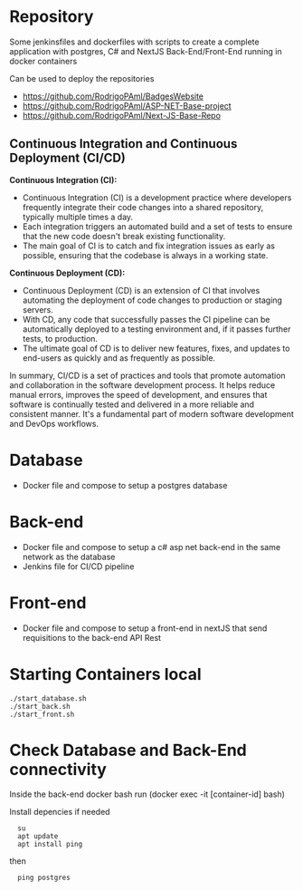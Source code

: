 # Repository

Some jenkinsfiles and dockerfiles with scripts to create a complete application with postgres, C# and NextJS Back-End/Front-End running in docker containers

Can be used to deploy the repositories 
  - https://github.com/RodrigoPAml/BadgesWebsite
  - https://github.com/RodrigoPAml/ASP-NET-Base-project
  - https://github.com/RodrigoPAml/Next-JS-Base-Repo

## Continuous Integration and Continuous Deployment (CI/CD)

**Continuous Integration (CI):**
- Continuous Integration (CI) is a development practice where developers frequently integrate their code changes into a shared repository, typically multiple times a day.
- Each integration triggers an automated build and a set of tests to ensure that the new code doesn't break existing functionality.
- The main goal of CI is to catch and fix integration issues as early as possible, ensuring that the codebase is always in a working state.

**Continuous Deployment (CD):**
- Continuous Deployment (CD) is an extension of CI that involves automating the deployment of code changes to production or staging servers.
- With CD, any code that successfully passes the CI pipeline can be automatically deployed to a testing environment and, if it passes further tests, to production.
- The ultimate goal of CD is to deliver new features, fixes, and updates to end-users as quickly and as frequently as possible.

In summary, CI/CD is a set of practices and tools that promote automation and collaboration in the software development process. It helps reduce manual errors, improves the speed of development, and ensures that software is continually tested and delivered in a more reliable and consistent manner. It's a fundamental part of modern software development and DevOps workflows.

# Database
  - Docker file and compose to setup a postgres database

# Back-end
  - Docker file and compose to setup a c# asp net back-end in the same network as the database
  - Jenkins file for CI/CD pipeline
    
# Front-end
  - Docker file and compose to setup a front-end in nextJS that send requisitions to the back-end API Rest

# Starting Containers local

```
./start_database.sh
./start_back.sh
./start_front.sh
```

# Check Database and Back-End connectivity

Inside the back-end docker bash run (docker exec -it [container-id] bash)

Install depencies if needed

```
  su
  apt update
  apt install ping
```
then

```
  ping postgres
```
